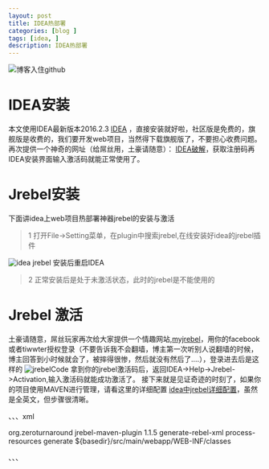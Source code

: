 ```yaml
---
layout: post
title: IDEA热部署
categories: [blog ]
tags: [idea, ]
description: IDEA热部署
---
```


![博客入住github]({{site.url}}/images/2016/09/1edf83fe30c44a73433df0f03d1080cc.jpg)
# IDEA安装
  本文使用IDEA最新版本2016.2.3 [IDEA][d856fe09] ，直接安装就好啦，社区版是免费的，旗舰版是收费的，我们要开发web项目，当然得下载旗舰版了，不要担心收费问题。再次提供一个神奇的网址（给屌丝用，土豪请随意）：
[IDEA破解][f08ac42e]，获取注册码再IDEA安装界面输入激活码就能正常使用了。

# Jrebel安装

下面讲idea上web项目热部署神器jrebel的安装与激活

>1 打开File->Setting菜单，在plugin中搜索jrebel,在线安装好idea的jrebel插件

 ![idea jrebel]({{site.url}}/images/2016/09/_idea_jrebel_setting.png)
 安装后重启IDEA

>2 正常安装后是处于未激活状态，此时的jrebel是不能使用的

# Jrebel 激活
  土豪请随意，屌丝玩家再次给大家提供一个情趣网站,[myjrebel][c8e1be28]，用你的facebook或者tiwwter授权登录（不要告诉我不会翻墙，博主第一次听别人说翻墙的时候，博主回答到小时候就会了，被摔得很惨，然后就没有然后了....），登录进去后是这样的
![  jrebelCode]({{site.url}}/images/2016/09/_jrebel_code.png)
拿到你的jrebel激活码后，返回IDEA->Help->Jrebel->Activation,输入激活码就能成功激活了。
接下来就是见证奇迹的时刻了，如果你的项目使用MAVEN进行管理，请看这里的详细配置
[idea中jrebel详细配置][46f5be97]，虽然是全英文，但步骤很清晰。

、、、xml

<plugin>
    <groupId>org.zeroturnaround</groupId>
    <artifactId>jrebel-maven-plugin</artifactId>
    <version>1.1.5</version>
    <executions>
        <execution>
            <id>generate-rebel-xml</id>
            <phase>process-resources</phase>
            <goals>
                <goal>generate</goal>
            </goals>
        </execution>
    </executions>
    <configuration>
        <rebelXmlDirectory>${basedir}/src/main/webapp/WEB-INF/classes</rebelXmlDirectory>
    </configuration>
</plugin>

、、、

  [d856fe09]: https://www.jetbrains.com/idea/ "IDEA"
  [f08ac42e]: http://idea.qinxi1992.cn/ "IDEA破解"
  [c8e1be28]: https://my.jrebel.com "myjrebel"
  [46f5be97]: http://zeroturnaround.com/software/jrebel/quickstart/intellij/ "idea中jrebel详细配置"
